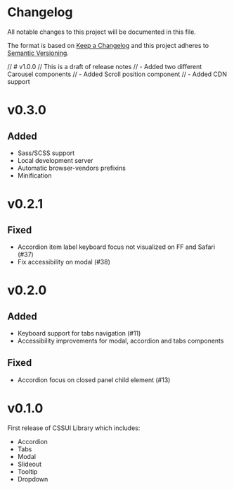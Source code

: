 # Changelog
All notable changes to this project will be documented in this file.

The format is based on [Keep a Changelog](http://keepachangelog.com/)
and this project adheres to [Semantic Versioning](http://semver.org/).

// # v1.0.0
// This is a draft of release notes
// - Added two different Carousel components
// - Added Scroll position component
// - Added CDN support

# v0.3.0
## Added
- Sass/SCSS support
- Local development server
- Automatic browser-vendors prefixins
- Minification
# v0.2.1
## Fixed
- Accordion item label keyboard focus not visualized on FF and Safari (#37)
- Fix accessibility on modal (#38)
# v0.2.0
## Added
- Keyboard support for tabs navigation (#11)
- Accessibility improvements for modal, accordion and tabs components
  
## Fixed
- Accordion focus on closed panel child element (#13)

# v0.1.0

First release of CSSUI Library which includes:

- Accordion
- Tabs
- Modal
- Slideout
- Tooltip
- Dropdown